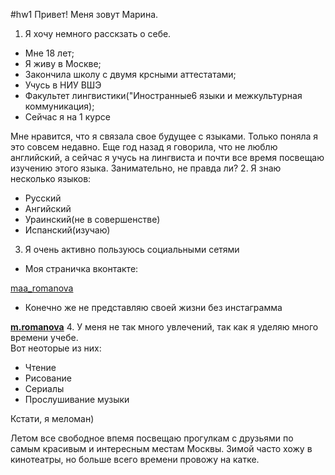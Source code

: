 #hw1
Привет! Меня зовут Марина. 
1. Я хочу немного расскзать о себе.
+ Мне 18 лет;
+ Я живу в Москве;
+ Закончила школу с двумя крсными аттестатами;
+ Учусь в НИУ ВШЭ 
+ Факультет лингвистики("Иностранные6 языки и межкультурная коммуникация);
+ Сейчас я на 1 курсе

 Мне нравится, что я связала свое будущее с языками. Только поняла я это совсем недавно. Еще год назад я говорила, что не люблю английский, а сейчас я учусь на лингвиста и почти все время посвещаю изучению этого языка. Занимательно, не правда ли?
2. Я знаю несколько языков:
+ Русский
+ Ангийский
+ Ураинский(не в совершенстве)
+ Испанский(изучаю)
3. Я очень активно пользуюсь социальными сетями
- Моя страничка вконтакте: 

[maa_romanova](https://vk.com/maa_romanova)
- Конечно же не представляю своей жизни без инстаграмма

[__m.romanova__](https://www.instagram.com/__m.romanova__/)
4. У меня не так много увлечений, так как я уделяю много времени учебе.
<br> Вот неоторые из них:
+ Чтение
+ Рисование
+ Сериалы
+ Прослушивание музыки 

 Кстати, я меломан)
 
Летом все свободное впемя посвещаю прогулкам с друзьями по самым красивым и интересным местам Москвы. Зимой часто хожу в кинотеатры, но больше всего времени провожу на катке. 
